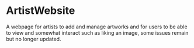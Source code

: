 # ArtistWebsite
A webpage for artists to add and manage artworks and for users to be able to view and somewhat interact such as liking an image, some issues remain but no longer updated.
